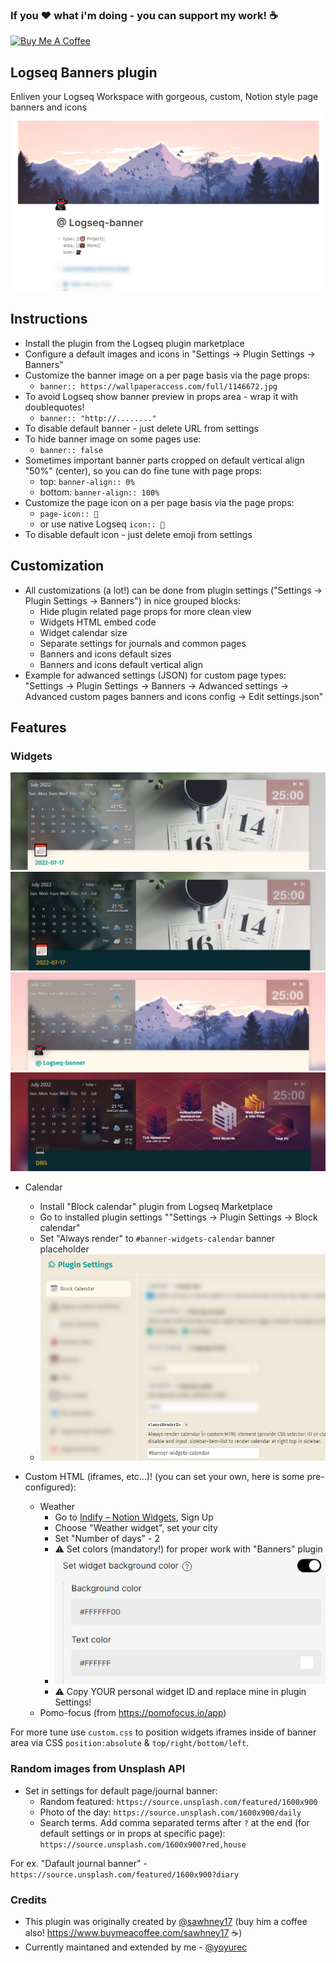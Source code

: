 ### If you ❤ what i'm doing - you can support my work! ☕
<a href="https://www.buymeacoffee.com/yoyurec" target="_blank"><img src="https://cdn.buymeacoffee.com/buttons/v2/default-yellow.png" alt="Buy Me A Coffee" style="height: 50px !important;width: 178px !important;" ></a>

## Logseq Banners plugin
Enliven your Logseq Workspace with gorgeous, custom, Notion style page banners and icons
![](screenshots/main.png)

## Instructions
* Install the plugin from the Logseq plugin marketplace
* Configure a default images and icons in "Settings -> Plugin Settings -> Banners"
* Customize the banner image on a per page basis via the page props:
    * `banner:: https://wallpaperaccess.com/full/1146672.jpg`
* To avoid Logseq show banner preview in props area - wrap it with doublequotes!
    * `banner:: "http://........"`
* To disable default banner - just delete URL from settings
* To hide banner image on some pages use:
    * `banner:: false`
*  Sometimes important banner parts cropped on default vertical align "50%" (center), so you can do fine tune with page props:
    * top: `banner-align:: 0%`
    * bottom: `banner-align:: 100%`
* Customize the page icon on a per page basis via the page props:
    * `page-icon:: 💸`
    * or use native Logseq `icon:: 💸`
* To disable default icon - just delete emoji from settings

## Customization
* All customizations (a lot!) can be done from plugin settings ("Settings -> Plugin Settings -> Banners") in nice grouped blocks:
    * Hide plugin related page props for more clean view
    * Widgets HTML embed code
    * Widget calendar size
    * Separate settings for journals and common pages
    * Banners and icons default sizes
    * Banners and icons default vertical align
* Example for adwanced settings (JSON) for custom page types: "Settings -> Plugin Settings -> Banners -> Adwanced settings -> Advanced custom pages banners and icons config -> Edit settings.json"

## Features

### Widgets
![](screenshots/widgets-light-01.png)
![](screenshots/widgets-dark-01.png)
![](screenshots/widgets-light-02.png)
![](screenshots/widgets-dark-03.png)

* Calendar
    * Install "Block calendar" plugin from Logseq Marketplace
    * Go to installed plugin settings ""Settings -> Plugin Settings -> Block calendar"
    * Set "Always render" to `#banner-widgets-calendar` banner placeholder
    * ![](screenshots/block-calendar-settings.png)

* Custom HTML (iframes, etc...)! (you can set your own, here is some pre-configured):
    * Weather
        * Go to [Indify – Notion Widgets](https://indify.co), Sign Up
        * Choose "Weather widget", set your city
        * Set "Number of days" - 2
        * ⚠ Set colors (mandatory!) for proper work with "Banners" plugin
        * ![](screenshots/weather-config.png)
        * ⚠ Copy YOUR personal widget ID and replace mine in plugin Settings!
    * Pomo-focus (from https://pomofocus.io/app)

For more tune use `custom.css` to position widgets iframes inside of banner area via CSS `position:absolute` & `top/right/bottom/left`.

### Random images from Unsplash API

* Set in settings for default page/journal banner:
    * Random featured: `https://source.unsplash.com/featured/1600x900`
    * Photo of the day: `https://source.unsplash.com/1600x900/daily`
    * Search terms. Add comma separated terms after `?` at the end (for default settings or in props at specific page): `https://source.unsplash.com/1600x900?red,house`

For ex. "Dafault journal banner" - `https://source.unsplash.com/featured/1600x900?diary`


### Credits
- This plugin was originally created by [@sawhney17](https://github.com/sawhney17) (buy him a coffee also! https://www.buymeacoffee.com/sawhney17 ☕)
- Currently maintaned and extended by me - [@yoyurec](https://github.com/yoyurec)
